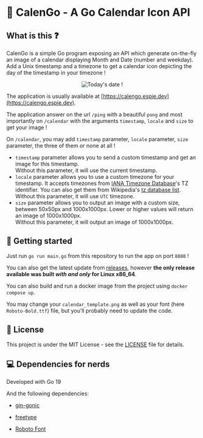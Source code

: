 # 📅 CalenGo - A Go Calendar Icon API

## What is this ❓

CalenGo is a simple Go program exposing an API which generate on-the-fly an image of a calendar displaying Month and Date (number and weekday).  
Add a Unix timestamp and a timezone to get a calendar icon depicting the day of the timestamp in your timezone !

<div align="center">
<img src="https://calengo.espie.dev/calendar?size=500" alt="Today's date !"/>
</div>

The application is usually available at [https://calengo.espie.dev](https://calengo.espie.dev).

The application answer on the url `/ping` with a beautiful `pong` and most importantly on `/calendar` with the arguments `timestamp`, `locale` and `size` to get your image !

On `/calendar`, you may add `timestamp` parameter, `locale` parameter, `size` parameter, the three of them or none at all ! 
- `timestamp` parameter allows you to send a custom timestamp and get an image for this timestamp.  
Without this parameter, it will use the current timestamp.
- `locale` parameter allows you to use a custom timezone for your timestamp. It accepts timezones from [IANA Timezone Database](https://www.iana.org/time-zones)'s TZ identifier. You can also get them from Wikipedia's [tz database list](https://en.wikipedia.org/wiki/List_of_tz_database_time_zones).  
Without this parameter, it will use `UTC` timezone.
- `size` parameter allows you to output an image with a custom size, between 50x50px and 1000x1000px. Lower or higher values will return an image of 1000x1000px.   
Without this parameter, it will output an image of 1000x1000px.

## 🚀 Getting started

Just run `go run main.go` from this repository to run the app on port `8080` !

You can also get the latest update from [releases](https://github.com/remi-espie/calengo/releases), however **the only release available was built *with and only* for Linux x86_64**.

You can also build and run a docker image from the project using `docker compose up`.

You may change your `calendar_template.png` as well as your font (here `Roboto-Bold.ttf`) file, but you'll probably need to update the code.

## 📝 License

This project is under the MIT License - see the [LICENSE](LICENSE) file for details.

## 💻 Dependencies for nerds

Developed with Go 19

And the following dependencies:
- [gin-gonic](https://github.com/gin-gonic/gin)
- [freetype](https://github.com/golang/freetype)


- [Roboto Font](https://fonts.google.com/specimen/Roboto)
